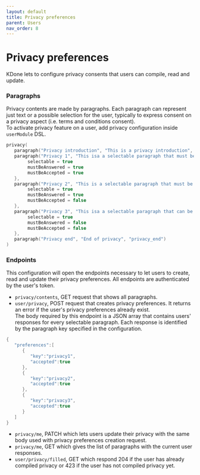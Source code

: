 ```yaml
---
layout: default
title: Privacy preferences
parent: Users
nav_order: 8
---
```


# Privacy preferences

KDone lets to configure privacy consents that users can compile, read and update.

### Paragraphs
Privacy contents are made by paragraphs. Each paragraph can represent just text or a possible selection for the user, typically to express consent on a privacy aspect (i.e. terms and conditions consent).  
To activate privacy feature on a user, add privacy configuration inside `userModule` DSL.
```kotlin
privacy(
   paragraph("Privacy introduction", "This is a privacy introduction", "privacy_introduction"), 
   paragraph("Privacy 1", "This isa a selectable paragraph that must be responded true", "privacy1") {
        selectable = true
        mustBeAnswered = true
        mustBeAccepted = true
   },
   paragraph("Privacy 2", "This is a selectable paragraph that must be responded true or false", "privacy2") {
        selectable = true
        mustBeAnswered = true
        mustBeAccepted = false
   },
   paragraph("Privacy 3", "This isa a selectable paragraph that can be optionally responded true or false.", "privacy3") {
        selectable = true
        mustBeAnswered = false
        mustBeAccepted = false
   },
   paragraph("Privacy end", "End of privacy", "privacy_end")
)
```

### Endpoints
This configuration will open the endpoints necessary to let users to create, read and update their privacy preferences. All endpoints are authenticated by the user's token.
- `privacy/contents`, GET request that shows all paragraphs.
- `user/privacy`, POST request that creates privacy preferences. It returns an error if the user's privacy preferences already exist.  
The body required by this endpoint is a JSON array that contains users' responses for every selectable paragraph. Each response is identified by the paragraph key specified in the configuration.
```kotlin
{
   "preferences":[
      {
         "key":"privacy1",
         "accepted":true
      },
      {
         "key":"privacy2",
         "accepted":true
      },
      {
         "key":"privacy3",
         "accepted":true
      }
   ]
}
```
- `privacy/me`, PATCH which lets users update their privacy with the same body used with privacy preferences creation request.
- `privacy/me`, GET which gives the list of paragraphs with the current user responses.
- `user/privacy/filled`, GET which respond 204 if the user has already compiled privacy or 423 if the user has not compiled privacy yet.
